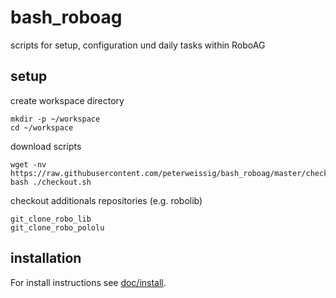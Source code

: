 # bash_roboag
scripts for setup, configuration und daily tasks within RoboAG

## setup
create workspace directory
```
mkdir -p ~/workspace
cd ~/workspace
```

download scripts
```
wget -nv https://raw.githubusercontent.com/peterweissig/bash_roboag/master/checkout.sh
bash ./checkout.sh
```

checkout additionals repositories (e.g. robolib)
```
git_clone_robo_lib
git_clone_robo_pololu
```

## installation
For install instructions see [doc/install](doc/install.md).
